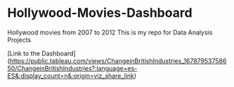 # Hollywood-Movies-Dashboard
Hollywood movies from 2007 to 2012
This is my repo for Data Analysis Projects 

[Link to the Dashboard] (https://public.tableau.com/views/ChangeinBritishIndustries_16787953758650/ChangeinBritishIndustries?:language=es-ES&:display_count=n&:origin=viz_share_link)
